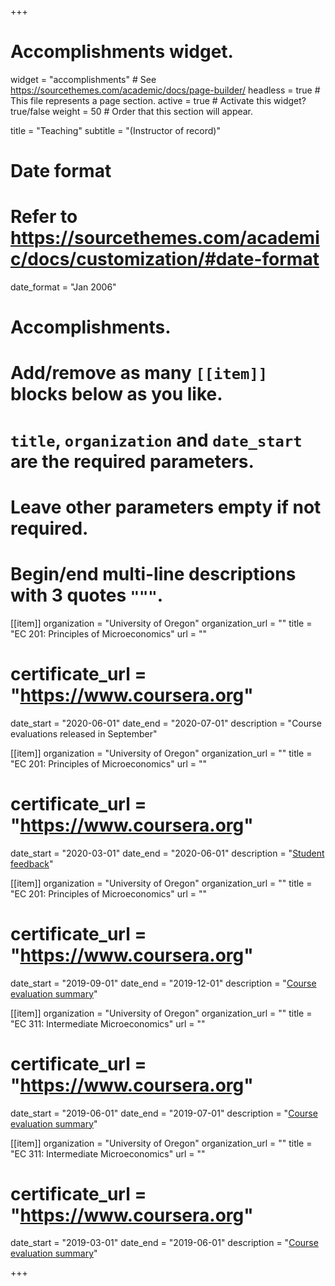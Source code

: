 +++
# Accomplishments widget.
widget = "accomplishments"  # See https://sourcethemes.com/academic/docs/page-builder/
headless = true  # This file represents a page section.
active = true  # Activate this widget? true/false
weight = 50  # Order that this section will appear.

title = "Teaching"
subtitle = "(Instructor of record)"

# Date format
#   Refer to https://sourcethemes.com/academic/docs/customization/#date-format
date_format = "Jan 2006"

# Accomplishments.
#   Add/remove as many `[[item]]` blocks below as you like.
#   `title`, `organization` and `date_start` are the required parameters.
#   Leave other parameters empty if not required.
#   Begin/end multi-line descriptions with 3 quotes `"""`.

[[item]]
  organization = "University of Oregon"
  organization_url = ""
  title = "EC 201: Principles of Microeconomics"
  url = ""
 # certificate_url = "https://www.coursera.org"
  date_start = "2020-06-01"
  date_end = "2020-07-01"
  description = "Course evaluations released in September"

[[item]]
  organization = "University of Oregon"
  organization_url = ""
  title = "EC 201: Principles of Microeconomics"
  url = ""
 # certificate_url = "https://www.coursera.org"
  date_start = "2020-03-01"
  date_end = "2020-06-01"
  description = "[Student feedback](files/EC201_Sp2020.pdf)"

[[item]]
  organization = "University of Oregon"
  organization_url = ""
  title = "EC 201: Principles of Microeconomics"
  url = ""
 # certificate_url = "https://www.coursera.org"
  date_start = "2019-09-01"
  date_end = "2019-12-01"
  description = "[Course evaluation summary](files/EC201_F2019.pdf)"

[[item]]
  organization = "University of Oregon"
  organization_url = ""
  title = "EC 311: Intermediate Microeconomics"
  url = ""
 # certificate_url = "https://www.coursera.org"
  date_start = "2019-06-01"
  date_end = "2019-07-01"
  description = "[Course evaluation summary](files/EC311_Su2019.pdf)"

[[item]]
  organization = "University of Oregon"
  organization_url = ""
  title = "EC 311: Intermediate Microeconomics"
  url = ""
 # certificate_url = "https://www.coursera.org"
  date_start = "2019-03-01"
  date_end = "2019-06-01"
  description = "[Course evaluation summary](files/EC311_Sp2019.pdf)"



+++
